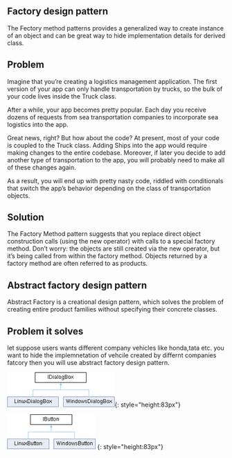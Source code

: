 ## Factory design pattern

The Fectory method patterns provides a generalized way to create instance of an object and can be great way to hide implementation details for derived class.

## Problem 

Imagine that you’re creating a logistics management application. The first version of your app can only handle transportation by trucks, so the bulk of your code lives inside the Truck class.

After a while, your app becomes pretty popular. Each day you receive dozens of requests from sea transportation companies to incorporate sea logistics into the app.

Great news, right? But how about the code? At present, most of your code is coupled to the Truck class. Adding Ships into the app would require making changes to the entire codebase. Moreover, if later you decide to add another type of transportation to the app, you will probably need to make all of these changes again.

As a result, you will end up with pretty nasty code, riddled with conditionals that switch the app’s behavior depending on the class of transportation objects.


## Solution

The Factory Method pattern suggests that you replace direct object construction calls (using the new operator) with calls to a special factory method. Don’t worry: the objects are still created via the new operator, but it’s being called from within the factory method. Objects returned by a factory method are often referred to as products.

## Abstract factory design pattern

Abstract Factory is a creational design pattern, which solves the problem of creating entire product families without specifying their concrete classes.

## Problem it solves

let suppose users wants different company vehicles like honda,tata etc. you want to hide the implemnetation of vehcile created by differnt companies fatcory then you will use
abstract factory design pattern.


![IDialogbox](image.png){: style="height:83px"}

![IButton](image-1.png) {: style="height:83px"}
